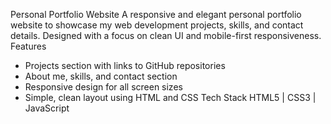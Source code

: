 Personal Portfolio Website
A responsive and elegant personal portfolio website to showcase my web development projects, skills, and contact details. Designed with a focus on clean UI and mobile-first responsiveness.
 Features
- Projects section with links to GitHub repositories
- About me, skills, and contact section
- Responsive design for all screen sizes
- Simple, clean layout using HTML and CSS
Tech Stack
HTML5 | CSS3 | JavaScript
